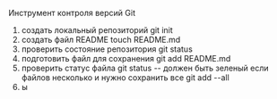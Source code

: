 Инструмент контроля версий Git

1. создать локальный репозиторий git init
2. создать файл README touch README.md
3. проверить состояние репозитория git status
4. подготовить файл для сохранения git add README.md
5. проверить статус файла git status -- должен быть зеленый
если файлов несколько и нужно сохранить все git add --all
6. ы
